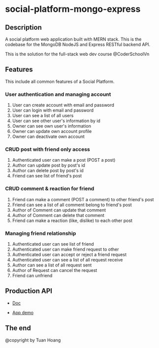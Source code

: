 # social-platform-mongo-express

## Description

A social platform web application built with MERN stack. This is the codebase for the MongoDB NodeJS and Express RESTful backend API.

This is the solution for the full-stack web dev course @CoderSchoolVn

## Features

This include all common features of a Social Platform.

### User authentication and managing account

1. User can create account with email and password
2. User can login with email and password
3. User can see a list of all users
4. User can see other user's information by id
5. Owner can see own user's information
6. Owner can update own account profile
7. Owner can deactivate own account

### CRUD post with friend only access

1. Authenticated user can make a post (POST a post)
2. Author can update post by post's id
3. Author can delete post by post's id
4. Friend can see list of friend's post

### CRUD comment & reaction for friend

1. Friend can make a comment (POST a comment) to other friend's post
2. Friend can see a list of all comment belong to friend's post
3. Author of Comment can update that comment
4. Author of Comment can delete that comment
5. Friend can make a reaction (like, dislike) to each other post

### Managing friend relationship

1. Authenticated user can see list of friend
2. Authenticated user can make friend request to other
3. Authenticated user can accept or reject a friend request
4. Authenticated user can see a list of all request receive
5. Author can see a list of all request sent
6. Author of Request can cancel the request
7. Friend can unfriend

## Production API

- [Doc](https://app.swaggerhub.com/apis-docs/dhminh1024/CoderComm/1.0.0#/Reaction/createReaction)

- [App demo](https://codercomm-dot-cs-platform-306304.et.r.appspot.com/)

## The end

@copyright by Tuan Hoang
